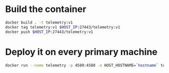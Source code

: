 # Build the container

```bash
docker build . -t telemetry:v1
docker tag telemetry:v1 $HOST_IP:27443/telemetry:v1
docker push $HOST_IP:27443/telemetry:v1
```

# Deploy it on every primary machine

```bash
docker run --name telemetry -p 4580:4580 -e HOST_HOSTNAME=`hostname` telemetry:v1
```

